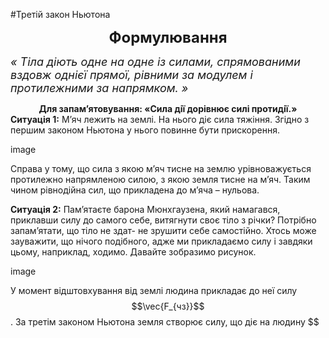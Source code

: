 #Третiй закон Ньютона<div align="center"><span class="p1"><b><font size="5">Формулювання</font></b></span></div><font size="4"><i><div class="space">« Тiла дiють одне на одне iз силами, спрямованими вздовж однiєї прямої, рiвними за модулем i протилежними за напрямком. »</div></i></font><div align = "center" class="space"><b>Для запам’ятовування: <span class="p1">«Cила дiї дорiвнює силi протидiї.»</span></b></div><div class="p3:space"><b>Ситуацiя 1:</b> М’яч лежить на землi. На нього дiє сила тяжiння. Згiдно з першим законом Ньютона у нього повинне бути прискорення.</div>imageСправа у тому, що сила з якою м’яч тисне на землю урiвноважується протилежно напрямленою силою, з якою земля тисне на м’яч. Таким чином рiвнодiйна сил, що прикладена до м’яча – нульова.<div class="p3:space"><b>Ситуацiя 2:</b> Пам’ятаєте барона Мюнхгаузена, який намагався, приклавши силу до самого себе, витягнути своє тiло з рiчки? Потрiбно запам’ятати, що тiло не здат-не зрушити себе самостiйно. Хтось може зауважити, що нiчого подiбного, адже миприкладаємо силу i завдяки цьому, наприклад, ходимо. Давайте зобразимо рисунок.</div>imageУ момент вiдштовхування вiд землi людина прикладає до неї силу $$\vec{F_{чз}}$$. За третiм законом Ньютона земля створює силу, що дiє на людину $$